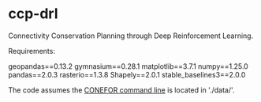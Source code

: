 # ccp-drl
Connectivity Conservation Planning through Deep Reinforcement Learning.

Requirements:

geopandas==0.13.2
gymnasium==0.28.1
matplotlib==3.7.1
numpy==1.25.0
pandas==2.0.3
rasterio==1.3.8
Shapely==2.0.1
stable_baselines3==2.0.0


The code assumes the [CONEFOR command line](http://www.conefor.org/coneforsensinode.html) is located in './data/'. 
